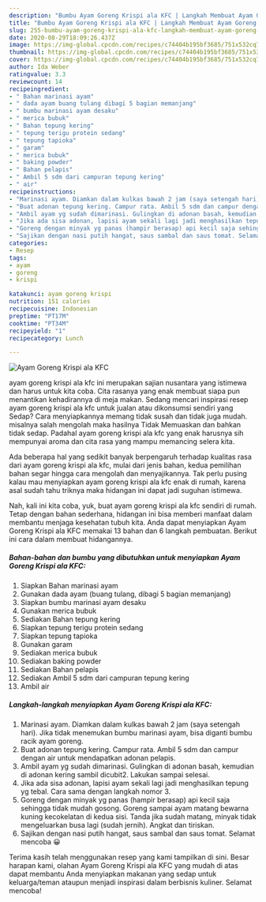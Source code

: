 ```yaml
---
description: "Bumbu Ayam Goreng Krispi ala KFC | Langkah Membuat Ayam Goreng Krispi ala KFC Yang Sempurna"
title: "Bumbu Ayam Goreng Krispi ala KFC | Langkah Membuat Ayam Goreng Krispi ala KFC Yang Sempurna"
slug: 255-bumbu-ayam-goreng-krispi-ala-kfc-langkah-membuat-ayam-goreng-krispi-ala-kfc-yang-sempurna
date: 2020-08-29T18:09:26.437Z
image: https://img-global.cpcdn.com/recipes/c74404b195bf3685/751x532cq70/ayam-goreng-krispi-ala-kfc-foto-resep-utama.jpg
thumbnail: https://img-global.cpcdn.com/recipes/c74404b195bf3685/751x532cq70/ayam-goreng-krispi-ala-kfc-foto-resep-utama.jpg
cover: https://img-global.cpcdn.com/recipes/c74404b195bf3685/751x532cq70/ayam-goreng-krispi-ala-kfc-foto-resep-utama.jpg
author: Ida Weber
ratingvalue: 3.3
reviewcount: 14
recipeingredient:
- " Bahan marinasi ayam"
- " dada ayam buang tulang dibagi 5 bagian memanjang"
- " bumbu marinasi ayam desaku"
- " merica bubuk"
- " Bahan tepung kering"
- " tepung terigu protein sedang"
- " tepung tapioka"
- " garam"
- " merica bubuk"
- " baking powder"
- " Bahan pelapis"
- " Ambil 5 sdm dari campuran tepung kering"
- " air"
recipeinstructions:
- "Marinasi ayam. Diamkan dalam kulkas bawah 2 jam (saya setengah hari). Jika tidak menemukan bumbu marinasi ayam, bisa diganti bumbu racik ayam goreng."
- "Buat adonan tepung kering. Campur rata. Ambil 5 sdm dan campur dengan air untuk mendapatkan adonan pelapis."
- "Ambil ayam yg sudah dimarinasi. Gulingkan di adonan basah, kemudian di adonan kering sambil dicubit2. Lakukan sampai selesai."
- "Jika ada sisa adonan, lapisi ayam sekali lagi jadi menghasilkan tepung yg tebal. Cara sama dengan langkah nomor 3."
- "Goreng dengan minyak yg panas (hampir berasap) api kecil saja sehingga tidak mudah gosong. Goreng sampai ayam matang bewarna kuning kecokelatan di kedua sisi. Tanda jika sudah matang, minyak tidak mengeluarkan busa lagi (sudah jernih). Angkat dan tiriskan."
- "Sajikan dengan nasi putih hangat, saus sambal dan saus tomat. Selamat mencoba 😀"
categories:
- Resep
tags:
- ayam
- goreng
- krispi

katakunci: ayam goreng krispi 
nutrition: 151 calories
recipecuisine: Indonesian
preptime: "PT17M"
cooktime: "PT34M"
recipeyield: "1"
recipecategory: Lunch

---
```



![Ayam Goreng Krispi ala KFC](https://img-global.cpcdn.com/recipes/c74404b195bf3685/751x532cq70/ayam-goreng-krispi-ala-kfc-foto-resep-utama.jpg)


ayam goreng krispi ala kfc ini merupakan sajian nusantara yang istimewa dan harus untuk kita coba. Cita rasanya yang enak membuat siapa pun menantikan kehadirannya di meja makan.
Sedang mencari inspirasi resep ayam goreng krispi ala kfc untuk jualan atau dikonsumsi sendiri yang Sedap? Cara menyiapkannya memang tidak susah dan tidak juga mudah. misalnya salah mengolah maka hasilnya Tidak Memuaskan dan bahkan tidak sedap. Padahal ayam goreng krispi ala kfc yang enak harusnya sih mempunyai aroma dan cita rasa yang mampu memancing selera kita.



Ada beberapa hal yang sedikit banyak berpengaruh terhadap kualitas rasa dari ayam goreng krispi ala kfc, mulai dari jenis bahan, kedua pemilihan bahan segar hingga cara mengolah dan menyajikannya. Tak perlu pusing kalau mau menyiapkan ayam goreng krispi ala kfc enak di rumah, karena asal sudah tahu triknya maka hidangan ini dapat jadi suguhan istimewa.


Nah, kali ini kita coba, yuk, buat ayam goreng krispi ala kfc sendiri di rumah. Tetap dengan bahan sederhana, hidangan ini bisa memberi manfaat dalam membantu menjaga kesehatan tubuh kita. Anda dapat menyiapkan Ayam Goreng Krispi ala KFC memakai 13 bahan dan 6 langkah pembuatan. Berikut ini cara dalam membuat hidangannya.

<!--inarticleads1-->

##### Bahan-bahan dan bumbu yang dibutuhkan untuk menyiapkan Ayam Goreng Krispi ala KFC:

1. Siapkan  Bahan marinasi ayam
1. Gunakan  dada ayam (buang tulang, dibagi 5 bagian memanjang)
1. Siapkan  bumbu marinasi ayam desaku
1. Gunakan  merica bubuk
1. Sediakan  Bahan tepung kering
1. Siapkan  tepung terigu protein sedang
1. Siapkan  tepung tapioka
1. Gunakan  garam
1. Sediakan  merica bubuk
1. Sediakan  baking powder
1. Sediakan  Bahan pelapis
1. Sediakan  Ambil 5 sdm dari campuran tepung kering
1. Ambil  air




<!--inarticleads2-->

##### Langkah-langkah menyiapkan Ayam Goreng Krispi ala KFC:

1. Marinasi ayam. Diamkan dalam kulkas bawah 2 jam (saya setengah hari). Jika tidak menemukan bumbu marinasi ayam, bisa diganti bumbu racik ayam goreng.
1. Buat adonan tepung kering. Campur rata. Ambil 5 sdm dan campur dengan air untuk mendapatkan adonan pelapis.
1. Ambil ayam yg sudah dimarinasi. Gulingkan di adonan basah, kemudian di adonan kering sambil dicubit2. Lakukan sampai selesai.
1. Jika ada sisa adonan, lapisi ayam sekali lagi jadi menghasilkan tepung yg tebal. Cara sama dengan langkah nomor 3.
1. Goreng dengan minyak yg panas (hampir berasap) api kecil saja sehingga tidak mudah gosong. Goreng sampai ayam matang bewarna kuning kecokelatan di kedua sisi. Tanda jika sudah matang, minyak tidak mengeluarkan busa lagi (sudah jernih). Angkat dan tiriskan.
1. Sajikan dengan nasi putih hangat, saus sambal dan saus tomat. Selamat mencoba 😀




Terima kasih telah menggunakan resep yang kami tampilkan di sini. Besar harapan kami, olahan Ayam Goreng Krispi ala KFC yang mudah di atas dapat membantu Anda menyiapkan makanan yang sedap untuk keluarga/teman ataupun menjadi inspirasi dalam berbisnis kuliner. Selamat mencoba!
